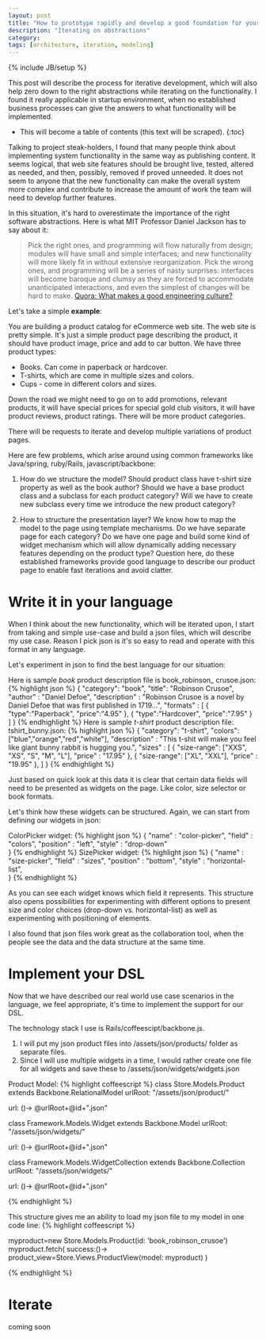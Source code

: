 ```yaml
---
layout: post
title: "How to prototype rapidly and develop a good foundation for your web project"
description: "Iterating on abstractions"
category:
tags: [architecture, iteration, modeling]
---
```

{% include JB/setup %}

This post will describe the process for iterative development, which will also help zero down to the right abstractions while iterating on the functionality. I found it really applicable in startup environment, when no established business processes can give the answers to what functionality will be implemented.

* This will become a table of contents (this text will be scraped).
{:toc}

Talking to project steak-holders, I found that many people think about implementing system functionality in the same way as publishing content. It seems logical, that web site features should be brought live, tested, altered as needed, and then, possibly, removed if proved unneeded.
It does not seem to anyone that the new functionality can make the overall system more complex and contribute to increase the amount of work the team will need to develop further features.

In this situation, it's hard to overestimate the importance of the right software abstractions.
Here is what MIT Professor Daniel Jackson has to say about it:

>Pick the right ones, and programming will flow naturally from design; modules will have small and simple interfaces; and new functionality will more likely fit in without extensive reorganization. Pick the wrong ones, and programming will be a series of nasty surprises: interfaces will become baroque and clumsy as they are forced to accommodate unanticipated interactions, and even the simplest of changes will be hard to make. <a  target="_blank" href='http://www.quora.com/Software-Engineering/What-makes-a-good-engineering-culture/answer/Edmond-Lau'>Quora: What makes a good engineering culture?</a>

Let's take a simple **example**:

You are building a product catalog for eCommerce web site. The web site is pretty simple.
It's just a simple product page describing the product, it should have product image, price and add to car button.
We have three product types:

  - Books. Can come in paperback or hardcover.
  - T-shirts, which are come in multiple sizes and colors.
  - Cups - come in different colors and sizes.

Down the road we might need to go on to add promotions, relevant products, it will have special prices for special gold club visitors, it will have product reviews, product ratings. There will be more product categories.

There will be requests to iterate and develop multiple variations of product pages.

Here are few problems, which arise around using common frameworks like Java/spring, ruby/Rails, javascript/backbone:

1. How do we structure the model? Should product class have t-shirt size property as well as the book author? Should we have a base product class and a subclass for each product category?  Will we have to create new subclass every time we introduce the new product category?

2. How to structure the presentation layer? We know how to map the model to the page using template mechanisms. Do we have separate page for each category? Do we have one page and build some kind of widget mechanism which will allow dynamically adding necessary features depending on the product type?
Question here, do these established frameworks provide good language to describe our product page to enable fast iterations and avoid clatter.

# Write it in your language

When I think about the new functionality, which will be iterated upon, I start from taking and simple use-case and build a json files, which will describe my use case. Reason I pick json is it's so easy to read and operate with this format in any language. 

Let's experiment in json to find the best language for our situation:

Here is sample *book* product description file is book_robinson_ crusoe.json:
{% highlight json %}
{
 "category": "book",
 "title": "Robinson Crusoe",
 "author" : "Daniel Defoe",
 "description" : "Robinson Crusoe is a novel by Daniel Defoe that was first published in 1719...",
 "formats" : [
   {
     "type":"Paperback",
     "price":"4.95"
   },
  {
     "type":"Hardcover",
     "price":"7.95"
   }   
   ]
}
{% endhighlight %}
Here is sample *t-shirt* product description file: tshirt_bunny.json:
{% highlight json %}
{
 "category": "t-shirt",
 "colors": ["blue","orange","red","white"],
 "description" : "This t-shit will make you feel like giant bunny rabbit is hugging you.",
 "sizes" : [
   {
    "size-range": ["XXS", "XS", "S", "M", "L"],
    "price" : "17.95"
   },
   {
    "size-range": ["XL", "XXL"],
    "price" : "19.95"
   },
   ]
}
{% endhighlight %}

Just based on quick look at this data it is clear that certain data fields will need to be presented as widgets on the page. Like color, size selector or book formats.

Let's think how these widgets can be structured.
Again, we can start from defining our widgets in json:

ColorPicker widget:
{% highlight json %}
{
  "name" : "color-picker",
  "field" : "colors",
  "position" : "left", 
  "style" : "drop-down"  
}
{% endhighlight %}
SizePicker widget:
{% highlight json %}
{
  "name" : "size-picker",
  "field" : "sizes",
  "position" : "bottom", 
  "style" : "horizontal-list",  
}
{% endhighlight %}

As you can see each widget knows which field it represents.
This structure also opens possibilities for experimenting with different options to present size and color choices (drop-down vs. horizontal-list) as well as experimenting with positioning of elements.

I also found that json files work great as the collaboration tool, when the people see the data and the data structure at the same time.

# Implement your DSL
Now that we have described our real world use case scenarios in the language, we feel appropriate, it's time to implement the support for our DSL. 

The technology stack I use is Rails/coffeescipt/backbone.js.

1. I will put my json product files into /assets/json/products/ folder as separate files.
2. Since I will use multiple widgets in a time, I would rather create one file for all widgets and save these to /assets/json/widgets/widgets.json

Product Model:
{% highlight coffeescript %}
class Store.Models.Product extends Backbone.RelationalModel
  urlRoot: "/assets/json/product/"

  url: ()->
    @urlRoot+@id+".json"

class Framework.Models.Widget extends Backbone.Model
  urlRoot: "/assets/json/widgets/"

  url: ()->
    @urlRoot+@id+".json"

class Framework.Models.WidgetCollection extends Backbone.Collection
  urlRoot: "/assets/json/widgets/"

  url: ()->
    @urlRoot+@id+".json"


{% endhighlight %}

This structure gives me an ability to load my json file to my model in one code line:
{% highlight coffeescript %}

myproduct=new Store.Models.Product(id: 'book_robinson_crusoe')
myproduct.fetch(
  success:()->
    product_view=Store.Views.ProductView(model: myproduct)
)

{% endhighlight %}


# Iterate

coming soon
